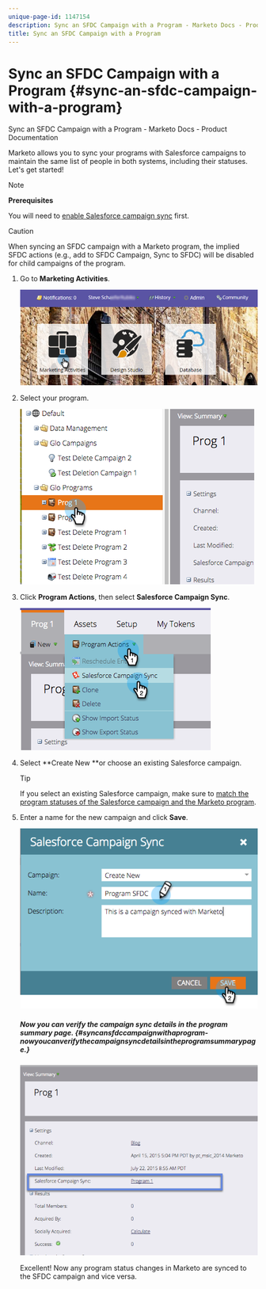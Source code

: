 ```yaml
---
unique-page-id: 1147154
description: Sync an SFDC Campaign with a Program - Marketo Docs - Product Documentation
title: Sync an SFDC Campaign with a Program
---
```


# Sync an SFDC Campaign with a Program {#sync-an-sfdc-campaign-with-a-program}

Sync an SFDC Campaign with a Program - Marketo Docs - Product Documentation

Marketo allows you to sync your programs with Salesforce campaigns to maintain the same list of people in both systems, including their statuses. Let's get started!  

>[!NOTE]
>
>**Prerequisites**
>
>You will need to [enable Salesforce campaign sync](../../../../../welcome-to-marketo-docs/product-docs/crm-sync/salesforce-sync/setup/optional-steps/enable/disable-campaign-sync.md) first.

>[!CAUTION]
>
>When syncing an SFDC campaign with a Marketo program, the implied SFDC actions (e.g., add to SFDC Campaign, Sync to SFDC) will be disabled for child campaigns of the program.

1. Go to **Marketing Activities**.

   ![](assets/login-marketing-activities-1.png)

1. Select your program.

   ![](assets/image2015-7-22-8-3a47-3a28.png)

1. Click **Program Actions**, then select **Salesforce Campaign Sync**.

   ![](assets/image2015-7-22-8-3a48-3a5.png)

1. Select **Create New **or choose an existing Salesforce campaign.

   >[!TIP]
   >
   >If you select an existing Salesforce campaign, make sure to [match the program statuses of the Salesforce campaign and the Marketo program](../../../../../welcome-to-marketo-docs/product-docs/crm-sync/salesforce-sync/sfdc-sync-details/sfdc-errors/how-to-match-program-statuses-and-salesforce-campaign-statuses-prior-to-sync.md).

1. Enter a name for the new campaign and click **Save**.

   ![](assets/image2015-7-22-8-3a57-3a19.png)

   ##### Now you can verify the campaign sync details in the program summary page. {#syncansfdccampaignwithaprogram-nowyoucanverifythecampaignsyncdetailsintheprogramsummarypage.}

   ![](assets/image2015-7-22-8-3a59-3a33.png)

   Excellent! Now any program status changes in Marketo are synced to the SFDC campaign and vice versa.

